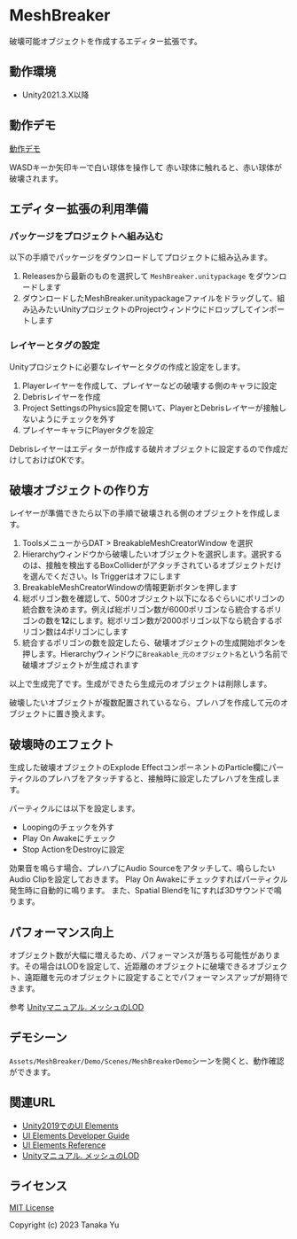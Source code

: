 ﻿# MeshBreaker

破壊可能オブジェクトを作成するエディター拡張です。

## 動作環境
- Unity2021.3.X以降

## 動作デモ

[動作デモ](./WebGL/index.html)

WASDキーか矢印キーで白い球体を操作して
赤い球体に触れると、赤い球体が破壊されます。

## エディター拡張の利用準備

### パッケージをプロジェクトへ組み込む
以下の手順でパッケージをダウンロードしてプロジェクトに組み込みます。

1. Releasesから最新のものを選択して `MeshBreaker.unitypackage` をダウンロードします
1. ダウンロードしたMeshBreaker.unitypackageファイルをドラッグして、組み込みたいUnityプロジェクトのProjectウィンドウにドロップしてインポートします

### レイヤーとタグの設定
Unityプロジェクトに必要なレイヤーとタグの作成と設定をします。

1. Playerレイヤーを作成して、プレイヤーなどの破壊する側のキャラに設定
1. Debrisレイヤーを作成
1. Project SettingsのPhysics設定を開いて、PlayerとDebrisレイヤーが接触しないようにチェックを外す
1. プレイヤーキャラにPlayerタグを設定

Debrisレイヤーはエディターが作成する破片オブジェクトに設定するので作成だけしておけばOKです。

## 破壊オブジェクトの作り方

レイヤーが準備できたら以下の手順で破壊される側のオブジェクトを作成します。

1. ToolsメニューからDAT > BreakableMeshCreatorWindow を選択
1. Hierarchyウィンドウから破壊したいオブジェクトを選択します。選択するのは、接触を検出するBoxColliderがアタッチされているオブジェクトだけを選んでください。Is Triggerはオフにします
1. BreakableMeshCreatorWindowの情報更新ボタンを押します
1. 総ポリゴン数を確認して、500オブジェクト以下になるぐらいにポリゴンの統合数を決めます。例えば総ポリゴン数が6000ポリゴンなら統合するポリゴンの数を**12**にします。総ポリゴン数が2000ポリゴン以下なら統合するポリゴン数は4ポリゴンにします
1. 統合するポリゴンの数を設定したら、破壊オブジェクトの生成開始ボタンを押します。Hierarchyウィンドウに`Breakable_元のオブジェクト名`という名前で破壊オブジェクトが生成されます

以上で生成完了です。生成ができたら生成元のオブジェクトは削除します。

破壊したいオブジェクトが複数配置されているなら、プレハブを作成して元のオブジェクトに置き換えます。

## 破壊時のエフェクト

生成した破壊オブジェクトのExplode EffectコンポーネントのParticle欄にパーティクルのプレハブをアタッチすると、接触時に設定したプレハブを生成します。

パーティクルには以下を設定します。

- Loopingのチェックを外す
- Play On Awakeにチェック
- Stop ActionをDestroyに設定

効果音を鳴らす場合、プレハブにAudio Sourceをアタッチして、鳴らしたいAudio Clipを設定しておきます。
Play On Awakeにチェックすればパーティクル発生時に自動的に鳴ります。
また、Spatial Blendを1にすれば3Dサウンドで鳴ります。

## パフォーマンス向上
オブジェクト数が大幅に増えるため、パフォーマンスが落ちる可能性があります。その場合はLODを設定して、近距離のオブジェクトに破壊できるオブジェクト、遠距離を元のオブジェクトに設定することでパフォーマンスアップが期待できます。

参考 [Unityマニュアル. メッシュのLOD](https://docs.unity3d.com/ja/2021.3/Manual/LevelOfDetail.html)

## デモシーン
`Assets/MeshBreaker/Demo/Scenes/MeshBreakerDemo`シーンを開くと、動作確認ができます。

## 関連URL
- [Unity2019でのUI Elements](https://docs.unity3d.com/2019.3/Documentation/Manual/UIE-Controls.html)
- [UI Elements Developer Guide](https://docs.unity3d.com/2019.3/Documentation/Manual/UIElements.html)
- [UI Elements Reference](https://docs.unity3d.com/2019.3/Documentation/Manual/UIE-ElementRef.html)
- [Unityマニュアル. メッシュのLOD](https://docs.unity3d.com/ja/2021.3/Manual/LevelOfDetail.html)

## ライセンス
[MIT License](./LICENSE)

Copyright (c) 2023 Tanaka Yu
